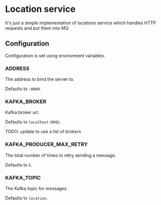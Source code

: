# Location service


It's just a simple implementation of locations service which handles HTTP requests and put them into MQ


## Configuration

Configuration is set using environment variables.

### ADDRESS

The address to bind the server to.

Defaults to `:8000`.

### KAFKA_BROKER

Kafka broker url.

Defaults to `localhost:9092`.

TODO: update to use a list of brokers

### KAFKA_PRODUCER_MAX_RETRY

The total number of times to retry sending a message.

Defaults to `5`.

### KAFKA_TOPIC

The Kafka topic for messages.

Defaults to `location`.